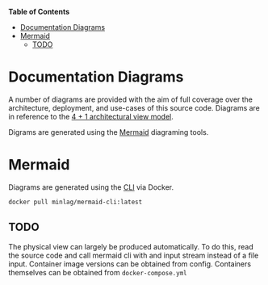 <!-- START doctoc generated TOC please keep comment here to allow auto update -->
<!-- DON'T EDIT THIS SECTION, INSTEAD RE-RUN doctoc TO UPDATE -->
**Table of Contents**

- [Documentation Diagrams](#documentation-diagrams)
- [Mermaid](#mermaid)
  - [TODO](#todo)

<!-- END doctoc generated TOC please keep comment here to allow auto update -->

# Documentation Diagrams
A number of diagrams are provided with the aim of full coverage over the architecture, deployment, and use-cases of this source code. Diagrams are in reference to the [4 + 1 architectural view model](https://en.wikipedia.org/wiki/4%2B1_architectural_view_model).

Digrams are generated using the [Mermaid](https://mermaid-js.github.io/mermaid/#/) diagraming tools.

# Mermaid
Diagrams are generated using the [CLI](https://github.com/mermaidjs/mermaid.cli) via Docker.

```sh
docker pull minlag/mermaid-cli:latest
```

## TODO
The physical view can largely be produced automatically. To do this, read the source code and call mermaid cli with and input stream instead of a file input. Container image versions can be obtained from config. Containers themselves can be obtained from `docker-compose.yml`